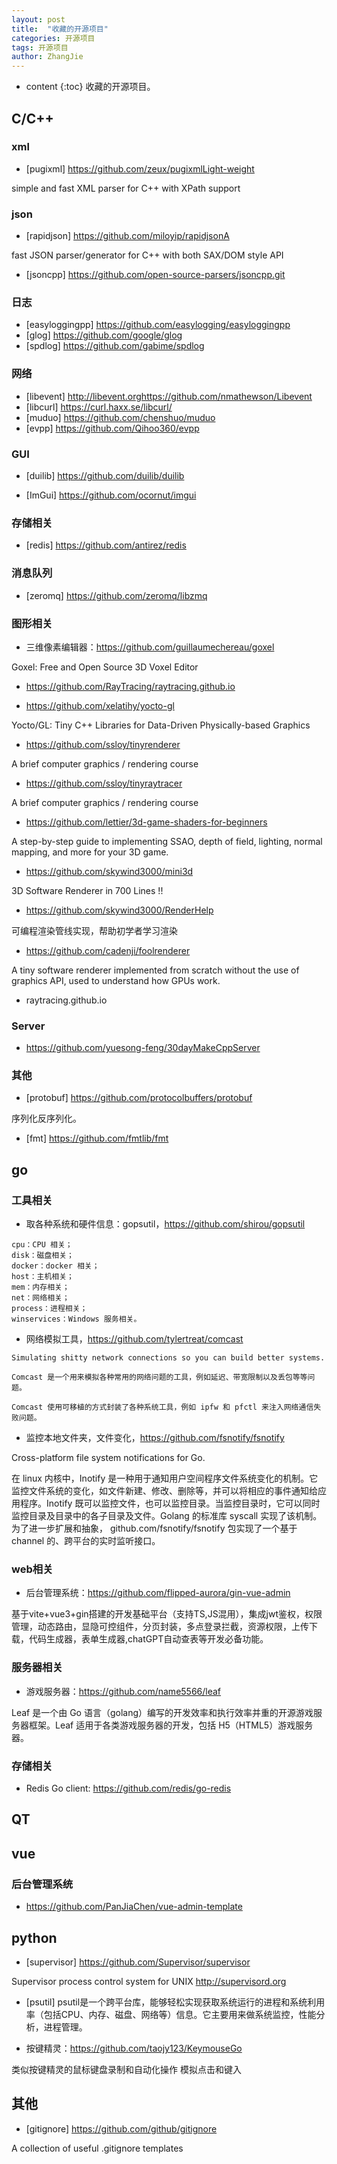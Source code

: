 ```yaml
---
layout: post
title:  "收藏的开源项目"
categories: 开源项目
tags: 开源项目
author: ZhangJie
---
```


* content
{:toc}
收藏的开源项目。




## C/C++

### xml

- [pugixml] https://github.com/zeux/pugixmlLight-weight

simple and fast XML parser for C++ with XPath support


### json

- [rapidjson] https://github.com/miloyip/rapidjsonA 

fast JSON parser/generator for C++ with both SAX/DOM style API

- [jsoncpp] https://github.com/open-source-parsers/jsoncpp.git


### 日志

- [easyloggingpp] https://github.com/easylogging/easyloggingpp
- [glog] https://github.com/google/glog
- [spdlog] https://github.com/gabime/spdlog

### 网络

- [libevent] http://libevent.orghttps://github.com/nmathewson/Libevent
- [libcurl] https://curl.haxx.se/libcurl/
- [muduo] https://github.com/chenshuo/muduo
- [evpp] https://github.com/Qihoo360/evpp


### GUI

- [duilib] https://github.com/duilib/duilib

- [ImGui] https://github.com/ocornut/imgui


### 存储相关

- [redis] https://github.com/antirez/redis

### 消息队列

- [zeromq] https://github.com/zeromq/libzmq


### 图形相关

- 三维像素编辑器：https://github.com/guillaumechereau/goxel

Goxel: Free and Open Source 3D Voxel Editor


- https://github.com/RayTracing/raytracing.github.io

- https://github.com/xelatihy/yocto-gl

Yocto/GL: Tiny C++ Libraries for Data-Driven Physically-based Graphics

- https://github.com/ssloy/tinyrenderer

A brief computer graphics / rendering course

- https://github.com/ssloy/tinyraytracer

A brief computer graphics / rendering course


- https://github.com/lettier/3d-game-shaders-for-beginners

A step-by-step guide to implementing SSAO, depth of field, lighting, normal mapping, and more for your 3D game.

- https://github.com/skywind3000/mini3d

3D Software Renderer in 700 Lines !!


- https://github.com/skywind3000/RenderHelp

可编程渲染管线实现，帮助初学者学习渲染

- https://github.com/cadenji/foolrenderer

A tiny software renderer implemented from scratch without the use of graphics API, used to understand how GPUs work.


- raytracing.github.io


### Server

- https://github.com/yuesong-feng/30dayMakeCppServer


### 其他

- [protobuf] https://github.com/protocolbuffers/protobuf

序列化反序列化。

- [fmt] https://github.com/fmtlib/fmt


## go

### 工具相关

- 取各种系统和硬件信息：gopsutil，https://github.com/shirou/gopsutil

```
cpu：CPU 相关；
disk：磁盘相关；
docker：docker 相关；
host：主机相关；
mem：内存相关；
net：网络相关；
process：进程相关；
winservices：Windows 服务相关。 
```

- 网络模拟工具，https://github.com/tylertreat/comcast 

```
Simulating shitty network connections so you can build better systems.

Comcast 是一个用来模拟各种常用的网络问题的工具，例如延迟、带宽限制以及丢包等等问题。

Comcast 使用可移植的方式封装了各种系统工具，例如 ipfw 和 pfctl 来注入网络通信失败问题。
```

- 监控本地文件夹，文件变化，https://github.com/fsnotify/fsnotify

Cross-platform file system notifications for Go.

在 linux 内核中，Inotify 是一种用于通知用户空间程序文件系统变化的机制。它监控文件系统的变化，如文件新建、修改、删除等，并可以将相应的事件通知给应用程序。Inotify 既可以监控文件，也可以监控目录。当监控目录时，它可以同时监控目录及目录中的各子目录及文件。Golang 的标准库 syscall 实现了该机制。为了进一步扩展和抽象， github.com/fsnotify/fsnotify 包实现了一个基于 channel 的、跨平台的实时监听接口。


### web相关


- 后台管理系统：https://github.com/flipped-aurora/gin-vue-admin

基于vite+vue3+gin搭建的开发基础平台（支持TS,JS混用），集成jwt鉴权，权限管理，动态路由，显隐可控组件，分页封装，多点登录拦截，资源权限，上传下载，代码生成器，表单生成器,chatGPT自动查表等开发必备功能。


### 服务器相关

- 游戏服务器：https://github.com/name5566/leaf

Leaf 是一个由 Go 语言（golang）编写的开发效率和执行效率并重的开源游戏服务器框架。Leaf 适用于各类游戏服务器的开发，包括 H5（HTML5）游戏服务器。


### 存储相关

- Redis Go client: https://github.com/redis/go-redis



## QT


## vue

### 后台管理系统

- https://github.com/PanJiaChen/vue-admin-template



## python

-  [supervisor] https://github.com/Supervisor/supervisor

Supervisor process control system for UNIX http://supervisord.org

- [psutil] psutil是一个跨平台库，能够轻松实现获取系统运行的进程和系统利用率（包括CPU、内存、磁盘、网络等）信息。它主要用来做系统监控，性能分析，进程管理。

- 按键精灵：https://github.com/taojy123/KeymouseGo

类似按键精灵的鼠标键盘录制和自动化操作 模拟点击和键入


## 其他

- [gitignore] https://github.com/github/gitignore 

A collection of useful .gitignore templates
